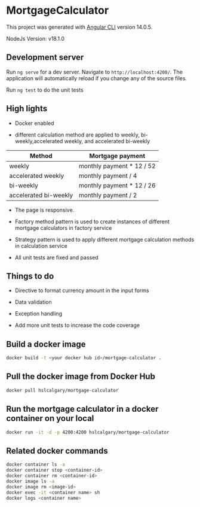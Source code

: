 # MortgageCalculator

This project was generated with [Angular CLI](https://github.com/angular/angular-cli) version 14.0.5.

NodeJs Version: v18.1.0

## Development server

Run `ng serve` for a dev server. Navigate to `http://localhost:4200/`. The application will automatically reload if you change any of the source files.

Run `ng test` to do the unit tests

## High lights

- Docker enabled

- different calculation method are applied to weekly, bi-weekly,accelerated weekly, and accelerated bi-weekly

| Method | Mortgage payment |
| ----------- | ----------- |
| weekly | monthly payment * 12 / 52 |
| accelerated weekly | monthly payment / 4 |
| bi-weekly | monthly payment * 12 / 26 |
| accelerated bi-weekly | monthly payment / 2 |

- The page is responsive.

- Factory method pattern is used to create instances of different mortgage calculators in factory service

- Strategy pattern is used to apply different mortgage calculation methods in calculation service

- All unit tests are fixed and passed

## Things to do

- Directive to format currency amount in the input forms

- Data validation

- Exception handling

- Add more unit tests to increase the code coverage

## Build a docker image

```bash
docker build -t <your docker hub id>/mortgage-calculator .
```

## Pull the docker image from Docker Hub

```bash
docker pull hslcalgary/mortgage-calculator
```

## Run the mortgage calculator in a docker container on your local

```bash
docker run -it -d -p 4200:4200 hslcalgary/mortgage-calculator
```

## Related docker commands

```bash
docker container ls -a
docker container stop <container-id>
docker container rm <container-id>
docker image ls -a
docker image rm <image-id>
docker exec -it <container name> sh
docker logs <container name>
```
